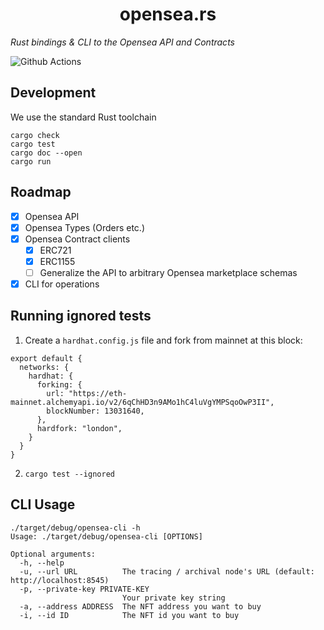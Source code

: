 # <h1 align="center"> opensea.rs </h1>

*Rust bindings & CLI to the Opensea API and Contracts*

![Github Actions](https://github.com/gakonst/opensea-rs/workflows/Tests/badge.svg)

## Development

We use the standard Rust toolchain

```
cargo check
cargo test
cargo doc --open
cargo run
```

## Roadmap

* [x] Opensea API
* [x] Opensea Types (Orders etc.)
* [x] Opensea Contract clients
    * [x] ERC721
    * [x] ERC1155
    * [ ] Generalize the API to arbitrary Opensea marketplace schemas
* [x] CLI for operations

## Running ignored tests

1. Create a `hardhat.config.js` file and fork from mainnet at this block:

```
export default {
  networks: {
    hardhat: {
      forking: {
        url: "https://eth-mainnet.alchemyapi.io/v2/6qChHD3n9AMo1hC4luVgYMPSqoOwP3II",
        blockNumber: 13031640,
      },
      hardfork: "london",
    }
  }
}
```

2. `cargo test --ignored`

## CLI Usage

```
./target/debug/opensea-cli -h
Usage: ./target/debug/opensea-cli [OPTIONS]

Optional arguments:
  -h, --help
  -u, --url URL          The tracing / archival node's URL (default: http://localhost:8545)
  -p, --private-key PRIVATE-KEY
                         Your private key string
  -a, --address ADDRESS  The NFT address you want to buy
  -i, --id ID            The NFT id you want to buy
```
